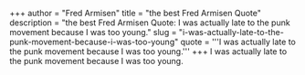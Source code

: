 +++
author = "Fred Armisen"
title = "the best Fred Armisen Quote"
description = "the best Fred Armisen Quote: I was actually late to the punk movement because I was too young."
slug = "i-was-actually-late-to-the-punk-movement-because-i-was-too-young"
quote = '''I was actually late to the punk movement because I was too young.'''
+++
I was actually late to the punk movement because I was too young.
